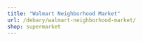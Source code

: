 ```yaml
---
title: "Walmart Neighborhood Market"
url: /debary/walmart-neighborhood-market/
shop: supermarket
---
```

